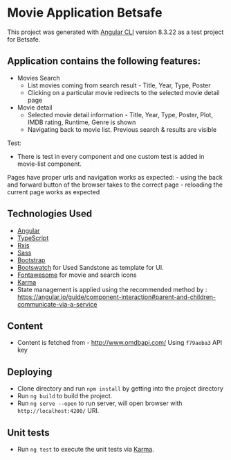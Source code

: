 # Movie Application Betsafe

This project was generated with [Angular CLI](https://github.com/angular/angular-cli) version 8.3.22 as a test project for Betsafe.

## Application contains the following features:

- Movies Search
	- List movies coming from search result - Title, Year, Type, Poster
	- Clicking on a particular movie redirects to the selected movie detail page
- Movie detail
	- Selected movie detail information - Title, Year, Type, Poster, Plot, IMDB rating, Runtime, Genre is shown
	- Navigating back to movie list. Previous search & results are visible

Test:
  - There is test in every component and one custom test is added in movie-list component.

Pages have proper urls and navigation works as expected:
	- using the back and forward button of the browser takes to the correct page
	- reloading the current page works as expected


## Technologies Used

  - [Angular](https://angular.io/)
  - [TypeScript](https://www.typescriptlang.org/)
  - [Rxjs](https://github.com/ReactiveX/rxjs)
  - [Sass](http://sass-lang.com/)
  - [Bootstrap](https://getbootstrap.com/)
  - [Bootswatch](https://bootswatch.com/) for Used Sandstone as template for UI.
  - [Fontawesome](https://www.npmjs.com/package/font-awesome) for movie and search icons
  - [Karma](https://karma-runner.github.io)
  - State management is applied using the recommended method by : https://angular.io/guide/component-interaction#parent-and-children-communicate-via-a-service

## Content
  - Content is fetched from - http://www.omdbapi.com/ Using `f79aeba3` API key 

## Deploying
  - Clone directory and run `npm install` by getting into the project directory 
  - Run `ng build` to build the project.
  - Run `ng serve --open` to run server, will open browser with `http://localhost:4200/` URl.


## Unit tests 
  - Run `ng test` to execute the unit tests via [Karma](https://karma-runner.github.io).
